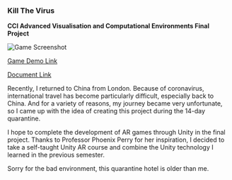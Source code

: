 ### Kill The Virus


**CCI Advanced Visualisation and Computational Environments Final Project**


![Game Screenshot](https://github.com/KhalilHsu/CCI_AVCE_Final/blob/main/Images/Screenshot.png)

[Game Demo Link](https://youtu.be/ti3njuobzAQ)


[Document Link](https://www.notion.so/Advanced-Visualisation-and-Computational-Environments-Project-109f500bf9bb42fab7bf81f7a591253e)



Recently, I returned to China from London. Because of coronavirus, international travel has become particularly difficult, especially back to China. And for a variety of reasons, my journey became very unfortunate, so I came up with the idea of creating this project during the 14-day quarantine.


I hope to complete the development of AR games through Unity in the final project. Thanks to Professor Phoenix Perry for her inspiration, I decided to take a self-taught Unity AR course and combine the Unity technology I learned in the previous semester.


Sorry for the bad environment, this quarantine hotel is older than me.

